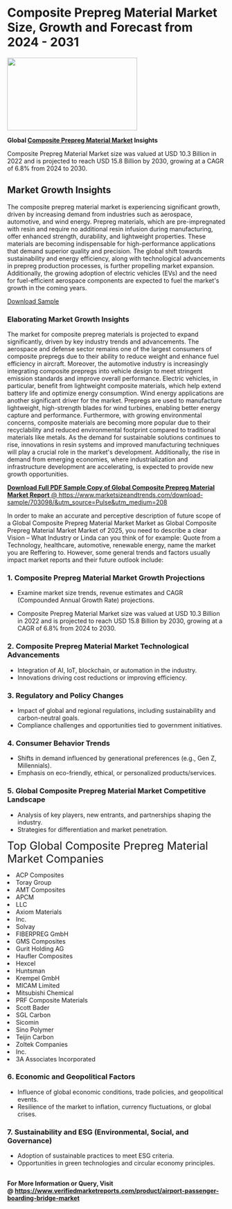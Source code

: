 <H1>Composite Prepreg Material Market Size, Growth and Forecast from 2024 - 2031</H1><img class="aligncenter size-medium wp-image-584254" src="https://thirdeyenews.in/wp-content/uploads/2024/09/Global-Market-Research-300x168.jpeg" alt="" width="300" height="168" /><p><strong>Global&nbsp;<a href="https://www.marketsizeandtrends.com/download-sample/703098/&amp;utm_source=Pulse&amp;utm_medium=208">Composite Prepreg Material Market</a> Insights</strong></p><p>Composite Prepreg Material Market size was valued at USD 10.3 Billion in 2022 and is projected to reach USD 15.8 Billion by 2030, growing at a CAGR of 6.8% from 2024 to 2030.</p><p><h2>Market Growth Insights</h2> The composite prepreg material market is experiencing significant growth, driven by increasing demand from industries such as aerospace, automotive, and wind energy. Prepreg materials, which are pre-impregnated with resin and require no additional resin infusion during manufacturing, offer enhanced strength, durability, and lightweight properties. These materials are becoming indispensable for high-performance applications that demand superior quality and precision. The global shift towards sustainability and energy efficiency, along with technological advancements in prepreg production processes, is further propelling market expansion. Additionally, the growing adoption of electric vehicles (EVs) and the need for fuel-efficient aerospace components are expected to fuel the market's growth in the coming years. <p><a href="#">Download Sample</a></p> <h3>Elaborating Market Growth Insights</h3> The market for composite prepreg materials is projected to expand significantly, driven by key industry trends and advancements. The aerospace and defense sector remains one of the largest consumers of composite prepregs due to their ability to reduce weight and enhance fuel efficiency in aircraft. Moreover, the automotive industry is increasingly integrating composite prepregs into vehicle design to meet stringent emission standards and improve overall performance. Electric vehicles, in particular, benefit from lightweight composite materials, which help extend battery life and optimize energy consumption. Wind energy applications are another significant driver for the market. Prepregs are used to manufacture lightweight, high-strength blades for wind turbines, enabling better energy capture and performance. Furthermore, with growing environmental concerns, composite materials are becoming more popular due to their recyclability and reduced environmental footprint compared to traditional materials like metals. As the demand for sustainable solutions continues to rise, innovations in resin systems and improved manufacturing techniques will play a crucial role in the market's development. Additionally, the rise in demand from emerging economies, where industrialization and infrastructure development are accelerating, is expected to provide new growth opportunities. <p><a href="#"></p><p><span class=""><strong>Download Full PDF Sample Copy of Global Composite Prepreg Material Market Report</strong> @ <a href="https://www.marketsizeandtrends.com/download-sample/703098/&amp;utm_source=Pulse&amp;utm_medium=208" target="_blank">https://www.marketsizeandtrends.com/download-sample/703098/&amp;utm_source=Pulse&amp;utm_medium=208</a></span></p><p>In order to make an accurate and perceptive description of future scope of a Global&nbsp;Composite Prepreg Material Market Market as Global&nbsp;Composite Prepreg Material Market Market of 2025, you need to describe a clear Vision &ndash; What Industry or Linda can you think of for example: Quote from a Technology, healthcare, automotive, renewable energy, name the market you are Reffering to. However, some general trends and factors usually impact market reports and their future outlook include:</p><h3>1.&nbsp;<strong>Composite Prepreg Material Market Growth Projections</strong></h3><ul><li>Examine market size trends, revenue estimates and CAGR (Compounded Annual Growth Rate) projections.</li><li><p>Composite Prepreg Material Market size was valued at USD 10.3 Billion in 2022 and is projected to reach USD 15.8 Billion by 2030, growing at a CAGR of 6.8% from 2024 to 2030.</p></li></ul><h3>2.&nbsp;<strong>Composite Prepreg Material Market Technological Advancements</strong></h3><ul><li>Integration of AI, IoT, blockchain, or automation in the industry.</li><li>Innovations driving cost reductions or improving efficiency.</li></ul><h3>3.&nbsp;<strong>Regulatory and Policy Changes</strong></h3><ul><li>Impact of global and regional regulations, including sustainability and carbon-neutral goals.</li><li>Compliance challenges and opportunities tied to government initiatives.</li></ul><h3>4.&nbsp;<strong>Consumer Behavior Trends</strong></h3><ul><li>Shifts in demand influenced by generational preferences (e.g., Gen Z, Millennials).</li><li>Emphasis on eco-friendly, ethical, or personalized products/services.</li></ul><h3>5.&nbsp;<strong>Global Composite Prepreg Material Market Competitive Landscape</strong></h3><ul><li>Analysis of key players, new entrants, and partnerships shaping the industry.</li><li>Strategies for differentiation and market penetration.</li></ul><p data-pm-slice="1 1 []"><span style="color: inherit; font-family: inherit; font-size: 25px;">Top Global Composite Prepreg Material Market Companies</span></p><div class="" data-test-id=""><p><li>ACP Composites</li><li> Toray Group</li><li> AMT Composites</li><li> APCM</li><li> LLC</li><li> Axiom Materials</li><li> Inc.</li><li> Solvay</li><li> FIBERPREG GmbH</li><li> GMS Composites</li><li> Gurit Holding AG</li><li> Haufler Composites</li><li> Hexcel</li><li> Huntsman</li><li> Krempel GmbH</li><li> MICAM Limited</li><li> Mitsubishi Chemical</li><li> PRF Composite Materials</li><li> Scott Bader</li><li> SGL Carbon</li><li> Sicomin</li><li> Sino Polymer</li><li> Teijin Carbon</li><li> Zoltek Companies</li><li> Inc.</li><li> 3A Associates Incorporated</li></p></div><h3>6.&nbsp;<strong>Economic and Geopolitical Factors</strong></h3><ul><li>Influence of global economic conditions, trade policies, and geopolitical events.</li><li>Resilience of the market to inflation, currency fluctuations, or global crises.</li></ul><h3>7.&nbsp;<strong>Sustainability and ESG (Environmental, Social, and Governance)</strong></h3><ul><li>Adoption of sustainable practices to meet ESG criteria.</li><li>Opportunities in green technologies and circular economy principles.</li></ul><h2><strong style="font-size: 14px;">For More Information or Query, Visit @&nbsp;</strong><a style="background-color: #ffffff; font-size: 14px;" href="https://www.marketsizeandtrends.com/report/composite-prepreg-material-market/" target="_blank">https://www.verifiedmarketreports.com/product/airport-passenger-boarding-bridge-market</a></h2>
